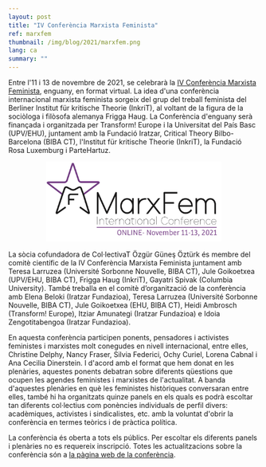```yaml
---
layout: post
title: "IV Conferència Marxista Feminista"
ref: marxfem
thumbnail: /img/blog/2021/marxfem.png
lang: ca
summary: ""
---
```


Entre l'11 i 13 de novembre de 2021, se celebrarà la [IV Conferència Marxista Feminista](https://marxfemconference.net/), enguany, en format virtual. La idea d'una conferència internacional marxista feminista sorgeix del grup del treball feminista del Berliner Institut für kritische Theorie (InkriT), al voltant de la figura de la sociòloga i filòsofa alemanya Frigga Haug. La Conferència d'enguany serà finançada i organitzada per Transform! Europe i la Universitat del País Basc (UPV/EHU), juntament amb la Fundació Iratzar, Critical Theory Bilbo-Barcelona (BIBA CT), l'Institut für kritische Theorie (InkriT), la Fundació Rosa Luxemburg i ParteHartuz.

<p align="center"><img src="/img/blog/2021/marxfem.png" alt="Marxfem conference logo" width="70%"></p>

La sòcia cofundadora de Col·lectivaT Özgür Güneş Öztürk és membre del comitè científic de la IV Conferència Marxista Feminista juntament amb Teresa Larruzea (Université Sorbonne Nouvelle, BIBA CT), Jule Goikoetxea (UPV/EHU, BIBA CT), Frigga Haug (InkriT), Gayatri Spivak (Columbia University). També treballa en el comitè d’organització de la conferència amb Elena Beloki (Iratzar Fundazioa), Teresa Larruzea (Université Sorbonne Nouvelle, BIBA CT), Jule Goikoetxea (EHU, BIBA CT), Heidi Ambrosch (Transform! Europe), Itziar Amunategi (Iratzar Fundazioa) e Idoia Zengotitabengoa (Iratzar Fundazioa).

En aquesta conferència participen ponents, pensadores i activistes feministes i marxistes molt conegudes en nivell internacional, entre elles, Christine Delphy, Nancy Fraser, Silvia Federici, Ochy Curiel, Lorena Cabnal i Ana Cecilia Dinerstein. I d'acord amb el format que hem donat en les plenàries, aquestes ponents debatran sobre diferents qüestions que ocupen les agendes feministes i marxistes de l'actualitat. A banda d'aquestes plenàries en què les feministes històriques conversaran entre elles, també hi ha organitzats quinze panels en els quals es podrà escoltar tan diferents col·lectius com ponències individuals de perfil divers: acadèmiques, activistes i sindicalistes, etc. amb la voluntat d'obrir la conferència en termes teòrics i de pràctica política. 

La conferència és oberta a tots els públics. Per escoltar els diferents panels i plenàries no es requereix inscripció. Totes les actualitzacions sobre la conferència són a [la pàgina web de la conferència](https://marxfemconference.net/). 